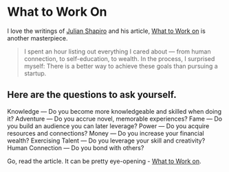 # What to Work On

I love the writings of [Julian Shapiro](https://www.julian.com/) and his article, [What to Work on](https://www.julian.com/blog/life-planning) is another masterpiece.

> I spent an hour listing out everything I cared about — from human connection, to self-education, to wealth. In the process, I surprised myself: There is a better way to achieve these goals than pursuing a startup.

## Here are the questions to ask yourself.

Knowledge — Do you become more knowledgeable and skilled when doing it?
Adventure — Do you accrue novel, memorable experiences?
‍Fame — Do you build an audience you can later leverage?
‍Power — Do you acquire resources and connections?
Money — Do you increase your financial wealth?
Exercising Talent — Do you leverage your skill and creativity?
Human Connection — Do you bond with others?

Go, read the article. It can be pretty eye-opening - [What to Work on](https://www.julian.com/blog/life-planning).
